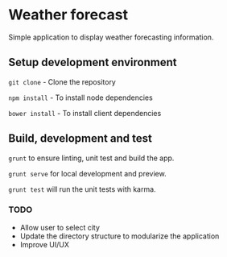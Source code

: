 # Weather forecast 

Simple application to display weather forecasting information.

## Setup development environment 

`git clone` - Clone the repository 

`npm install` - To install node dependencies 

`bower install` - To install client dependencies

## Build, development and test

`grunt` to ensure linting, unit test and build the app.

`grunt serve` for local development and preview.

`grunt test` will run the unit tests with karma.

###  TODO

 - Allow user to select city
 - Update the directory structure to modularize the application
 - Improve UI/UX

